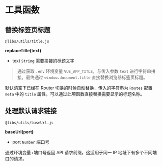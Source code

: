 # 工具函数

## 替换标签页标题

`@libs/utils/title.js`

**replaceTitle(text)**

- text `String` 需要拼接的标题文字

> 通过获取 `.env` 环境变量 `VUE_APP_TITLE`，与传入参数 `text` 进行字符串拼接，最终通过 `window.document.title` 直接替换浏览器标签页标题。

默认清空下已经在 Router 切换的时候自动替换，传入的字符串为 `Routes` 配置 `meta` 中的 `title` 属性。可以通过此项函数直接替换需要显示的标题名称。

## 处理默认请求链接

`@libs/utils/baseUrl.js`

**baseUrl(port)**

- port `Number` 端口号

通过环境变量+端口号返回 API 请求前缀，这适用于同一 IP 地址下有多个不同端口的请求。